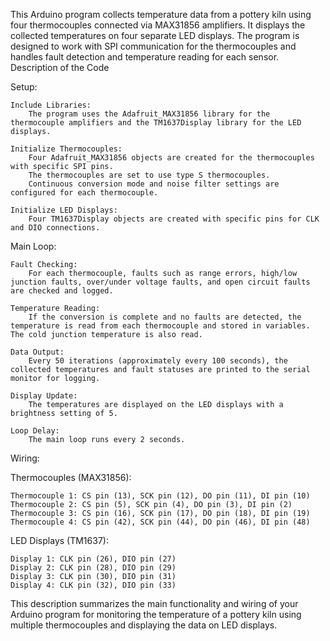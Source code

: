 This Arduino program collects temperature data from a pottery kiln using four thermocouples connected via MAX31856 amplifiers. It displays the collected temperatures on four separate LED displays. The program is designed to work with SPI communication for the thermocouples and handles fault detection and temperature reading for each sensor.
Description of the Code

Setup:

    Include Libraries:
        The program uses the Adafruit_MAX31856 library for the thermocouple amplifiers and the TM1637Display library for the LED displays.

    Initialize Thermocouples:
        Four Adafruit_MAX31856 objects are created for the thermocouples with specific SPI pins.
        The thermocouples are set to use type S thermocouples.
        Continuous conversion mode and noise filter settings are configured for each thermocouple.

    Initialize LED Displays:
        Four TM1637Display objects are created with specific pins for CLK and DIO connections.

Main Loop:

    Fault Checking:
        For each thermocouple, faults such as range errors, high/low junction faults, over/under voltage faults, and open circuit faults are checked and logged.

    Temperature Reading:
        If the conversion is complete and no faults are detected, the temperature is read from each thermocouple and stored in variables. The cold junction temperature is also read.

    Data Output:
        Every 50 iterations (approximately every 100 seconds), the collected temperatures and fault statuses are printed to the serial monitor for logging.

    Display Update:
        The temperatures are displayed on the LED displays with a brightness setting of 5.

    Loop Delay:
        The main loop runs every 2 seconds.

Wiring:

Thermocouples (MAX31856):

    Thermocouple 1: CS pin (13), SCK pin (12), DO pin (11), DI pin (10)
    Thermocouple 2: CS pin (5), SCK pin (4), DO pin (3), DI pin (2)
    Thermocouple 3: CS pin (16), SCK pin (17), DO pin (18), DI pin (19)
    Thermocouple 4: CS pin (42), SCK pin (44), DO pin (46), DI pin (48)

LED Displays (TM1637):

    Display 1: CLK pin (26), DIO pin (27)
    Display 2: CLK pin (28), DIO pin (29)
    Display 3: CLK pin (30), DIO pin (31)
    Display 4: CLK pin (32), DIO pin (33)

This description summarizes the main functionality and wiring of your Arduino program for monitoring the temperature of a pottery kiln using multiple thermocouples and displaying the data on LED displays.
